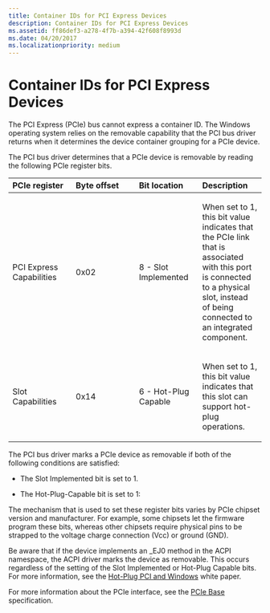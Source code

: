 ```yaml
---
title: Container IDs for PCI Express Devices
description: Container IDs for PCI Express Devices
ms.assetid: ff86def3-a278-4f7b-a394-42f608f8993d
ms.date: 04/20/2017
ms.localizationpriority: medium
---
```


# Container IDs for PCI Express Devices


The PCI Express (PCIe) bus cannot express a container ID. The Windows operating system relies on the removable capability that the PCI bus driver returns when it determines the device container grouping for a PCIe device.

The PCI bus driver determines that a PCIe device is removable by reading the following PCIe register bits.

<table>
<colgroup>
<col width="25%" />
<col width="25%" />
<col width="25%" />
<col width="25%" />
</colgroup>
<thead>
<tr class="header">
<th align="left">PCIe register</th>
<th align="left">Byte offset</th>
<th align="left">Bit location</th>
<th align="left">Description</th>
</tr>
</thead>
<tbody>
<tr class="odd">
<td align="left"><p>PCI Express Capabilities</p></td>
<td align="left"><p>0x02</p></td>
<td align="left"><p>8 - Slot Implemented</p></td>
<td align="left"><p>When set to 1, this bit value indicates that the PCIe link that is associated with this port is connected to a physical slot, instead of being connected to an integrated component.</p></td>
</tr>
<tr class="even">
<td align="left"><p>Slot Capabilities</p></td>
<td align="left"><p>0x14</p></td>
<td align="left"><p>6 - Hot-Plug Capable</p></td>
<td align="left"><p>When set to 1, this bit value indicates that this slot can support hot-plug operations.</p></td>
</tr>
</tbody>
</table>

 

The PCI bus driver marks a PCIe device as removable if both of the following conditions are satisfied:

-   The Slot Implemented bit is set to 1.

-   The Hot-Plug-Capable bit is set to 1:

The mechanism that is used to set these register bits varies by PCIe chipset version and manufacturer. For example, some chipsets let the firmware program these bits, whereas other chipsets require physical pins to be strapped to the voltage charge connection (Vcc) or ground (GND).

Be aware that if the device implements an _EJ0 method in the ACPI namespace, the ACPI driver marks the device as removable. This occurs regardless of the setting of the Slot Implemented or Hot-Plug Capable bits. For more information, see the [Hot-Plug PCI and Windows](http://go.microsoft.com/fwlink/p/?linkid=26278) white paper.

For more information about the PCIe interface, see the [PCIe Base](http://go.microsoft.com/fwlink/p/?linkid=69486) specification.

 

 





